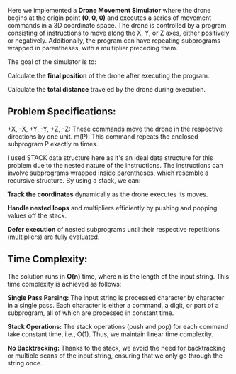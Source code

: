Here we implemented a **Drone Movement Simulator** where the drone begins at the origin point **(0, 0, 0)** and executes a series of movement commands in a 3D coordinate space. The drone is controlled by a program consisting of instructions to move along the X, Y, or Z axes, either positively or negatively. Additionally, the program can have repeating subprograms wrapped in parentheses, with a multiplier preceding them.

The goal of the simulator is to:

Calculate the **final position** of the drone after executing the program.

Calculate the **total distance** traveled by the drone during execution.

## Problem Specifications:

+X, -X, +Y, -Y, +Z, -Z: These commands move the drone in the respective directions by one unit.
m(P): This command repeats the enclosed subprogram P exactly m times.

I used STACK data structure here as it's an ideal data structure for this problem due to the nested nature of the instructions. The instructions can involve subprograms wrapped inside parentheses, which resemble a recursive structure. By using a stack, we can:

**Track the coordinates** dynamically as the drone executes its moves.

**Handle nested loops** and multipliers efficiently by pushing and popping values off the stack.

**Defer execution** of nested subprograms until their respective repetitions (multipliers) are fully evaluated.

## Time Complexity:

The solution runs in **O(n)** time, where n is the length of the input string. This time complexity is achieved as follows:

**Single Pass Parsing:** The input string is processed character by character in a single pass. Each character is either a command, a digit, or part of a subprogram, all of which are processed in constant time.

**Stack Operations:** The stack operations (push and pop) for each command take constant time, i.e., O(1). Thus, we maintain linear time complexity.

**No Backtracking:** Thanks to the stack, we avoid the need for backtracking or multiple scans of the input string, ensuring that we only go through the string once.
